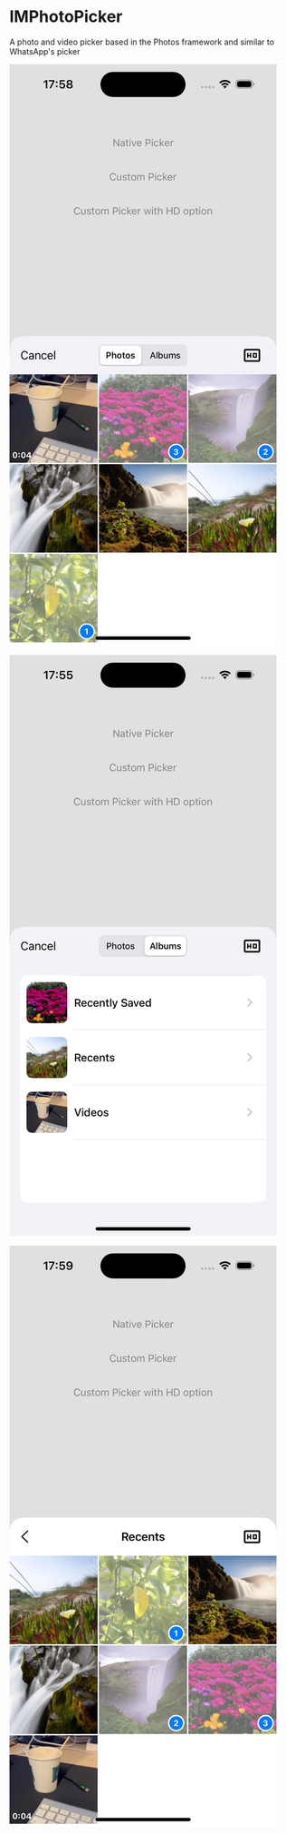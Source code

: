 # IMPhotoPicker
A photo and video picker based in the Photos framework and similar to WhatsApp's picker

![](https://github.com/AlvaroBro/IMPhotoPicker/blob/main/Screenshot-1.png)


![](https://github.com/AlvaroBro/IMPhotoPicker/blob/main/Screenshot-2.png)


![](https://github.com/AlvaroBro/IMPhotoPicker/blob/main/Screenshot-3.png)
